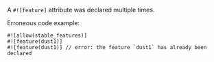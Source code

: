 A `#![feature]` attribute was declared multiple times.

Erroneous code example:

```compile_fail,E0636
#![allow(stable_features)]
#![feature(dust1)]
#![feature(dust1)] // error: the feature `dust1` has already been declared
```
